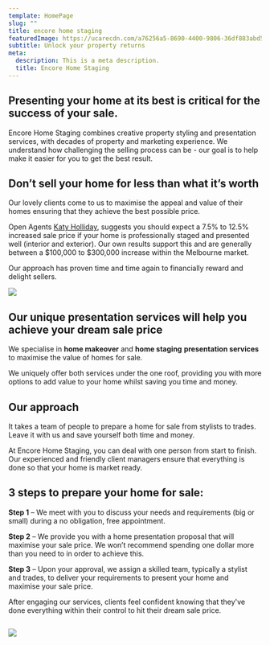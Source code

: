 ```yaml
---
template: HomePage
slug: ""
title: encore home staging
featuredImage: https://ucarecdn.com/a76256a5-8690-4400-9806-36df883abd5b/
subtitle: Unlock your property returns
meta:
  description: This is a meta description.
  title: Encore Home Staging
---
```

## **Presenting your home at its best is critical for the success of your sale.**

Encore Home Staging combines creative property styling and presentation services, with decades of property and marketing experience. We understand how challenging the selling process can be - our goal is to help make it easier for you to get the best result.

## **Don’t sell your home for less than what it’s worth**

Our lovely clients come to us to maximise the appeal and value of their homes ensuring that they achieve the best possible price.

Open Agents [Katy Holliday](https://www.openagent.com.au/blog/expert-guide-property-styling), suggests you should expect a 7.5% to 12.5% increased sale price if your home is professionally staged and presented well (interior and exterior).  Our own results support this and are generally between a $100,000 to $300,000 increase within the Melbourne market.

Our approach has proven time and time again to financially reward and delight sellers.

![](https://ucarecdn.com/f87e2c83-51d5-4032-a4e0-aad31ec0f33c/-/preview/-/enhance/91/)

## **Our unique presentation services will help you achieve your dream sale price**

We specialise in **home makeover** and **home staging** **presentation services** to maximise the value of homes for sale.

We uniquely offer both services under the one roof, providing you with more options to add value to your home whilst saving you time and money.

## **Our approach**  

It takes a team of people to prepare a home for sale from stylists to trades.  Leave it with us and save yourself both time and money. 

At Encore Home Staging, you can deal with one person from start to finish.  Our experienced and friendly client managers ensure that everything is done so that your home is market ready. 

## **3 steps to  prepare your home for sale:**

**Step 1** – We meet with you to discuss your needs and requirements (big or small) during a no obligation, free appointment.

**Step 2** – We provide you with a home presentation proposal that will maximise your sale price. We won’t recommend spending one dollar more than you need to in order to achieve this.

**Step 3** – Upon your approval, we assign a skilled team, typically a stylist and trades, to deliver your requirements to present your home and maximise your sale price. 

After engaging our services, clients feel confident knowing that they've done everything within their control to hit their dream sale price.

![]()

![](https://ucarecdn.com/530e4c02-4e85-43de-9fcc-9062b9ec8b69/-/crop/1633x2322/0,45/-/preview/)